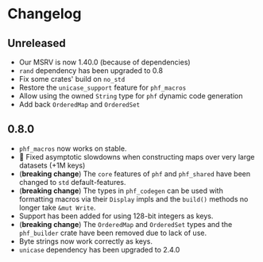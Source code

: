 # Changelog

## Unreleased

* Our MSRV is now 1.40.0 (because of dependencies)
* `rand` dependency has been upgraded to 0.8
* Fix some crates' build on `no_std`
* Restore the `unicase_support` feature for `phf_macros`
* Allow using the owned `String` type for `phf` dynamic code generation
* Add back `OrderedMap` and `OrderedSet`

## 0.8.0

* `phf_macros` now works on stable.
* :tada: Fixed asymptotic slowdowns when constructing maps over very large datasets (+1M keys)
* (**breaking change**) The `core` features of `phf` and `phf_shared` have been changed to `std` default-features.
* (**breaking change**) The types in `phf_codegen` can be used with formatting macros via their `Display` impls and the `build()` methods no longer take `&mut Write`.
* Support has been added for using 128-bit integers as keys.
* (**breaking change**) The `OrderedMap` and `OrderedSet` types and the `phf_builder` crate have been removed due to lack of use.
* Byte strings now work correctly as keys.
* `unicase` dependency has been upgraded to 2.4.0
